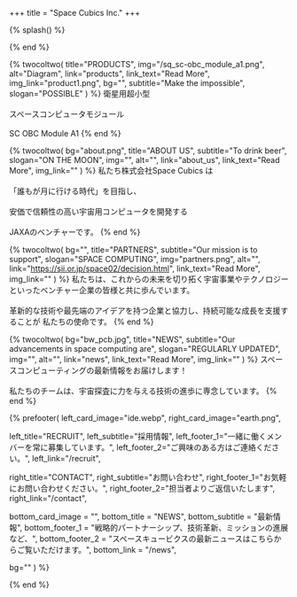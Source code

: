 +++
title = "Space Cubics Inc."
+++

{% splash() %}
<!--display element -->
{% end %}

{% twocoltwo(
  title="PRODUCTS",
  img="/sq_sc-obc_module_a1.png",
  alt="Diagram",
  link="products",
  link_text="Read More",
  img_link="product1.png",
  bg="",
  subtitle="Make the impossible",
  slogan="POSSIBLE"
) %}
衛星用超小型
<br><br>
スペースコンピュータモジュール
<br><br>
SC OBC Module A1
{% end %}

{% twocoltwo(
  bg="about.png",
  title="ABOUT US",
  subtitle="To drink beer",
  slogan="ON THE MOON",
  img="",
  alt="",
  link="about_us",
  link_text="Read More",
  img_link=""
) %}
私たち株式会社Space Cubics は
<br><br>「誰もが月に行ける時代」を目指し、
<br><br>安価で信頼性の高い宇宙用コンピュータを開発する
<br><br>JAXAのベンチャーです。
{% end %}

{% twocoltwo(
  bg="",
  title="PARTNERS",
  subtitle="Our mission is to support",
  slogan="SPACE COMPUTING",
  img="partners.png",
  alt="",
  link="https://sii.or.jp/space02/decision.html",
  link_text="Read More",
  img_link=""
) %}
私たちは、これからの未来を切り拓く宇宙事業やテクノロジーといったベンチャー企業の皆様と共に歩んでいます。
<br><br>
革新的な技術や最先端のアイデアを持つ企業と協力し、持続可能な成長を支援することが 私たちの使命です。
{% end %}

{% twocoltwo(
  bg="bw_pcb.jpg",
  title="NEWS",
  subtitle="Our advancements in space computing are",
  slogan="REGULARLY UPDATED",
  img="",
  alt="",
  link="news",
  link_text="Read More",
  img_link=""
) %}
スペースコンピューティングの最新情報をお届けします！ 
<br><br>
私たちのチームは、宇宙探査に力を与える技術の進歩に専念しています。
{% end %}

{% prefooter(
  left_card_image="ide.webp", 
  right_card_image="earth.png",

  left_title="RECRUIT",
  left_subtitle="採用情報",
  left_footer_1="一緒に働くメンバーを常に募集しています。",
  left_footer_2="ご興味のある方はご連絡ください。",
  left_link="/recruit",

  right_title="CONTACT",
  right_subtitle="お問い合わせ",
  right_footer_1="お気軽にお問い合わせください。",
  right_footer_2="担当者よりご返信いたします",
  right_link="/contact",

  bottom_card_image = "<!--display element -->",
  bottom_title = "NEWS",
  bottom_subtitle = "最新情報",
  bottom_footer_1 = "戦略的パートナーシップ、技術革新、ミッションの進展など、",
  bottom_footer_2 = "スペースキュービクスの最新ニュースはこちらからご覧いただけます。",
  bottom_link = "/news",

  bg=""
) %}
<!--display element -->
{% end %}

